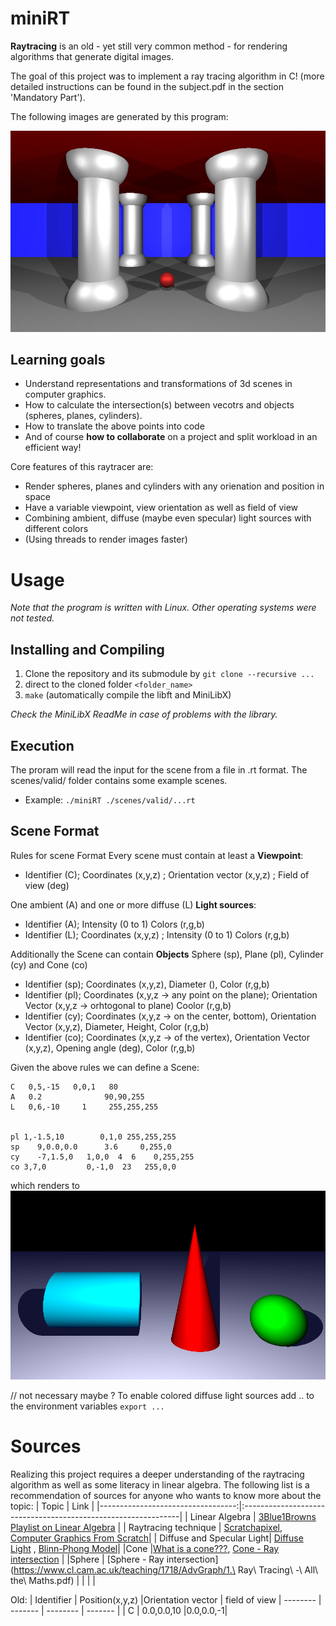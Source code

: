 # miniRT

**Raytracing** is an old - yet still very common method - for rendering algorithms that generate digital images. 

The goal of this project was to implement a ray tracing algorithm in C! (more detailed instructions can be found in the subject.pdf in the section 'Mandatory Part'). 

The following images are generated by this program:

![scene with cone sphere and cylinder](images/columns.png)

## Learning goals
- Understand representations and transformations of 3d scenes in computer graphics.
- How to calculate the intersection(s) between vecotrs and objects (spheres, planes, cylinders).
- How to translate the above points into code
- And of course **how to collaborate** on a project and split workload in an efficient way!

Core features of this raytracer are:
- Render spheres, planes and cylinders with any orienation and position in space
- Have a variable viewpoint, view orientation as well as field of view
- Combining ambient, diffuse (maybe even specular) light sources with different colors
- (Using threads to render images faster)

# Usage
*Note that the program is written with Linux. Other operating systems were not tested.*

## Installing and Compiling
1) Clone the repository and its submodule by ``` git clone --recursive ... ```
2) direct to the cloned folder ```<folder_name>```
3) ```make``` (automatically compile the libft and MiniLibX)

*Check the MiniLibX ReadMe in case of problems with the library.*

## Execution
The proram will read the input for the scene from a file in .rt format. The scenes/valid/ folder contains some example scenes.
* Example: ```./miniRT ./scenes/valid/...rt```

## Scene Format
Rules for scene Format
Every scene must contain at least a **Viewpoint**:
- Identifier (C\); Coordinates (x,y,z) ; Orientation vector (x,y,z) ; Field of view (deg)

One ambient (A) and one or more diffuse (L) **Light sources**:
- Identifier (A); Intensity (0 to 1) Colors (r,g,b)
- Identifier (L); Coordinates (x,y,z) ; Intensity (0 to 1) Colors (r,g,b)

Additionally the Scene can contain **Objects** Sphere (sp), Plane (pl), Cylinder (cy) and Cone (co)
- Identifier (sp); Coordinates (x,y,z), Diameter (), Color (r,g,b)
- Identifier (pl); Coordinates (x,y,z -> any point on the plane); Orientation Vector (x,y,z -> orhtogonal to plane) Coolor (r,g,b)
- Identifier (cy); Coordinates (x,y,z -> on the center, bottom), Orientation Vector (x,y,z), Diameter, Height, Color (r,g,b)
- Identifier (co); Coordinates (x,y,z -> of the vertex), Orientation Vector (x,y,z), Opening angle (deg), Color (r,g,b)

Given the above rules we can define a Scene:
``` 
C   0,5,-15   0,0,1   80
A   0.2              90,90,255
L   0,6,-10     1     255,255,255


pl 1,-1.5,10        0,1,0 255,255,255
sp    9,0.0,0.0      3.6     0,255,0
cy    -7,1.5,0   1,0,0  4  6    0,255,255
co 3,7,0         0,-1,0  23   255,0,0

```
which renders to
![scene with cone sphere and cylinder](images/cyliner_cone_sphere.png)

// not necessary maybe ?
To enable colored diffuse light sources add .. to the environment variables
``` export ... ```

# Sources
Realizing this project requires a deeper understanding of the raytracing algorithm as well as some literacy in linear algebra. The following list is a recommendation of sources for anyone who wants to know more about the topic:
| Topic								| Link                                                        	|
|----------------------------------:|:--------------------------------------------------------------|
| Linear Algebra					| [3Blue1Browns Playlist on Linear Algebra](https://www.youtube.com/watch?v=kjBOesZCoqc&list=PL0-GT3co4r2y2YErbmuJw2L5tW4Ew2O5B) |
| Raytracing technique				| [Scratchapixel](https://www.scratchapixel.com/index.html), [Computer Graphics From Scratch](https://www.gabrielgambetta.com/computer-graphics-from-scratch/)|
| Diffuse and Specular Light| [Diffuse Light]([https://www.tomdalling.com/blog/modern-opengl/explaining-homogenous-coordinates-and-projective-geometry/](https://www.tomdalling.com/blog/modern-opengl/explaining-homogenous-coordinates-and-projective-geometry/)) , [Blinn-Phong Model]([https://learnopengl.com/Advanced-Lighting/Advanced-Lighting](https://learnopengl.com/Advanced-Lighting/Advanced-Lighting))|
|Cone |[What is a cone???]([https://mathworld.wolfram.com/Cone.html), [Cone - Ray intersection]([https://lousodrome.net/blog/light/2017/01/03/intersection-of-a-ray-and-a-cone/](https://lousodrome.net/blog/light/2017/01/03/intersection-of-a-ray-and-a-cone/)) |
|Sphere | [Sphere - Ray intersection](https://www.cl.cam.ac.uk/teaching/1718/AdvGraph/1.\ Ray\ Tracing\ -\ All\ the\ Maths.pdf) |
| | |


Old:
| Identifier | Position(x,y,z) |Orientation vector | field of view
|  --------  |  -------  | --------  |  -------  |
| C | 0.0,0.0,10 |0.0,0.0,-1|
